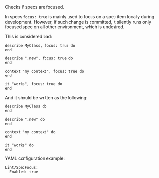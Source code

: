 Checks if specs are focused.

In specs `focus: true` is mainly used to focus on a spec
item locally during development. However, if such change
is committed, it silently runs only focused spec on all
other environment, which is undesired.

This is considered bad:

```
describe MyClass, focus: true do
end

describe ".new", focus: true do
end

context "my context", focus: true do
end

it "works", focus: true do
end
```

And it should be written as the following:

```
describe MyClass do
end

describe ".new" do
end

context "my context" do
end

it "works" do
end
```

YAML configuration example:

```
Lint/SpecFocus:
  Enabled: true
```
